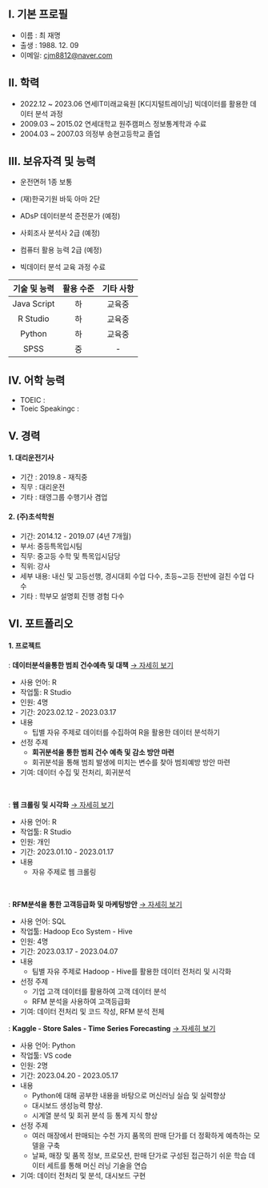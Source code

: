 
## Ⅰ. 기본 프로필
- 이름 : 최 재명
- 출생 : 1988. 12. 09 
- 이메일: cjm8812@naver.com

## Ⅱ. 학력
- 2022.12 ~ 2023.06 연세IT미래교육원 [K디지털트레이닝] 빅데이터를 활용한 데이터 분석 과정
- 2009.03 ~ 2015.02 연세대학교 원주캠퍼스 정보통계학과 수료
- 2004.03 ~ 2007.03 의정부 송현고등학교 졸업


## Ⅲ. 보유자격 및 능력
- 운전면허 1종 보통
- (재)한국기원 바둑 아마 2단
- ADsP 데이터분석 준전문가 (예정)
- 사회조사 분석사 2급 (예정)
- 컴퓨터 활용 능력 2급 (예정)

- 빅데이터 분석 교육 과정 수료

기술 및 능력|활용 수준|기타 사항
|:--:|:--:|:--:|
Java Script|하|교육중
R Studio|하|교육중
Python|하|교육중
SPSS|중|-

## Ⅳ. 어학 능력
  - TOEIC : 
  - Toeic Speakingc : 


## Ⅴ. 경력

#### 1. 대리운전기사
   - 기간 : 2019.8 - 재직중
   - 직무 : 대리운전
   - 기타 : 태영그룹 수행기사 겸업
    
#### 2. (주)초석학원
   - 기간: 2014.12 - 2019.07 (4년 7개월)
   - 부서: 중등특목입시팀
   - 직무: 중고등 수학 및 특목입시담당
   - 직위: 강사
   - 세부 내용: 내신 및 고등선행, 경시대회 수업 다수, 초등~고등 전반에 걸친 수업 다수
   - 기타 : 학부모 설명회 진행 경험 다수

## Ⅵ. 포트폴리오
#### 1. 프로젝트
: **데이터분석을통한 범죄 건수예측 및 대책** [→ 자세히 보기](https://github.com/ChoiJMS2/Project.git)  
- 사용 언어: R
- 작업툴: R Studio 
- 인원: 4명  
- 기간: 2023.02.12 - 2023.03.17  
- 내용
  - 팁별 자유 주제로 데이터를 수집하여 R을 활용한 데이터 분석하기  
- 선정 주제
  - **회귀분석을 통한 범죄 건수 예측 및 감소 방안 마련**  
  - 회귀분석을 통해 범죄 발생에 미치는 변수를 찾아 범죄예방 방안 마련  
- 기여: 데이터 수집 및 전처리, 회귀분석  
<br>

: **웹 크롤링 및 시각화** [→ 자세히 보기](https://github.com/ChoiJMS2/Project.git)  
- 사용 언어: R
- 작업툴: R Studio 
- 인원: 개인  
- 기간: 2023.01.10 - 2023.01.17  
- 내용
  - 자유 주제로 웹 크롤링
<br>

: **RFM분석을 통한 고객등급화 및 마케팅방안** [→ 자세히 보기](https://github.com/ChoiJMS2/Project.git)  
- 사용 언어: SQL
- 작업툴: Hadoop Eco System - Hive 
- 인원: 4명  
- 기간: 2023.03.17 - 2023.04.07  
- 내용   
  - 팀별 자유 주제로 Hadoop - Hive를 활용한 데이터 전처리 및 시각화
- 선정 주제  
  - 기업 고객 데이터를 활용하여 고객 데이터 분석
  - RFM 분석을 사용하여 고객등급화
- 기여: 데이터 전처리 및 코드 작성, RFM 분석 전체 

: **Kaggle - Store Sales - Time Series Forecasting** [→ 자세히 보기](https://github.com/ChoiJMS2/Kaggle_StoreSales)  
- 사용 언어: Python
- 작업툴: VS code
- 인원: 2명  
- 기간: 2023.04.20 - 2023.05.17  
- 내용   
  - Python에 대해 공부한 내용을 바탕으로 머신러닝 실습 및 실력향상
  - 대시보드 생성능력 향상.
  - 시계열 분석 및 회귀 분석 등 통계 지식 향상
- 선정 주제  
  - 여러 매장에서 판매되는 수천 가지 품목의 판매 단가를 더 정확하게 예측하는 모델을 구축
  - 날짜, 매장 및 품목 정보, 프로모션, 판매 단가로 구성된 접근하기 쉬운 학습 데이터 세트를 통해 머신 러닝 기술을 연습
- 기여: 데이터 전처리 및 분석, 대시보드 구현 
